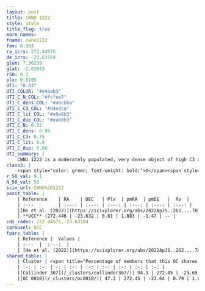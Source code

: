```yaml
---
layout: post
title: CWNU 1222
style: style
title_flag: true
more_names: 
fname: cwnu1222
fov: 0.303
ra_icrs: 272.44575
de_icrs: -23.63194
glon: 7.30239
glat: -2.03043
r50: 9.1
plx: 0.8105
UTI: "0.03"
UTI_COLOR: "#e4aab3"
UTI_C_N_COL: "#fcfee5"
UTI_C_dens_COL: "#a6cbba"
UTI_C_C3_COL: "#d4edca"
UTI_C_lit_COL: "#e0a6b3"
UTI_C_dup_COL: "#eab0b3"
UTI_C_N: 0.52
UTI_C_dens: 0.99
UTI_C_C3: 0.75
UTI_C_lit: 0.0
UTI_C_dup: 0.06
UTI_summary: |
    CWNU 1222 is a moderately populated, very dense object of high C3 quality. It was recently reported in the literature.<br><br><span style="color: #99180f; font-weight: bold;">Warning: </span>This is very likely a duplicate object, which shares a large percentage of members with at least one previously reported entry.
class3: |
    <span style="color: green; font-weight: bold;">A</span><span style="color: #FFC300; font-weight: bold;">B</span>
r_50_val: 9.1
N_50_val: 53
scix_url: CWNU%201222
posit_table: |
    | Reference    | RA    | DEC   | Plx  | pmRA  | pmDE   |  Rv  |
    | :---         | :---: | :---: | :---: | :---: | :---: | :---: |
    |[He et al. (2022)](https://scixplorer.org/abs/2022ApJS..262....7H) | 272.454 | -23.648 | 0.822 | 1.882 | -1.467 | -- |
    | **UCC** |272.446 | -23.632 | 0.81 | 1.883 | -1.47 | -- | 
cds_radec: 272.44575,-23.63194
carousel: UCC
fpars_table: |
    | Reference |  Values |
    | :---  |  :---:  |
    | [He et al. (2022)](https://scixplorer.org/abs/2022ApJS..262....7H) | `A0=2.55, logAge=6.3` |
shared_table: |
    | Cluster | <span title="Percentage of members that this OC shares with the ones listed">%</span>   | RA   | DEC   | Plx   | pmRA  | pmDE  | Rv | UTI |
    | :-: | :-: |:-: | :-: | :-: | :-: | :-: | :-: | :-: |
    |[Collinder 367](/_clusters/collinder367/)| 94.3 | 272.45 | -23.65 | 0.78 | 1.9 | -1.52 | -- |0.63 |
    |[OC 0010](/_clusters/oc0010/)| 47.2 | 272.45 | -23.64 | 0.79 | 1.9 | -1.47 | -- |0.0 |
---
```

